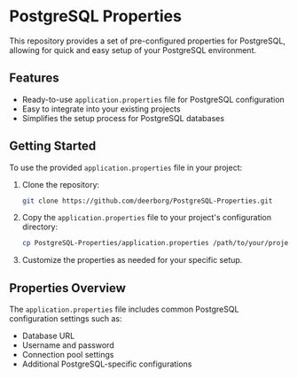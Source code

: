 # PostgreSQL Properties

This repository provides a set of pre-configured properties for PostgreSQL, allowing for quick and easy setup of your PostgreSQL environment.

## Features

- Ready-to-use `application.properties` file for PostgreSQL configuration
- Easy to integrate into your existing projects
- Simplifies the setup process for PostgreSQL databases

## Getting Started

To use the provided `application.properties` file in your project:

1. Clone the repository:
    ```bash
    git clone https://github.com/deerborg/PostgreSQL-Properties.git
    ```

2. Copy the `application.properties` file to your project's configuration directory:
    ```bash
    cp PostgreSQL-Properties/application.properties /path/to/your/project/src/main/resources/
    ```

3. Customize the properties as needed for your specific setup.

## Properties Overview

The `application.properties` file includes common PostgreSQL configuration settings such as:

- Database URL
- Username and password
- Connection pool settings
- Additional PostgreSQL-specific configurations
